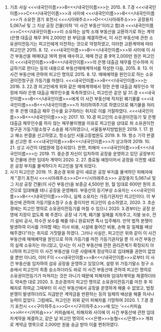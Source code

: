 1. 기초 사실
<<<내국인이름>>>B<<</내국인이름>>>는 2015. 8. 7.경 <<<내국인이름>>>C<<</내국인이름>>>과 사이에 <<<내국인이름>>>B<<</내국인이름>>>가 소유한 경기 포천시 <<<시아래주소>>>D<<</시아래주소>>> 공장용지 5,067㎡ 및 그 지상 공장 건물(이하 ‘이 사건 부동산'이라고 함)과 <<<내국인이름>>>C<<</내국인이름>>>이 소유하는 삼척 소재 부동산을 교환하기로 하는 계약(은행 대출금 채무 9억 2,000만 원 부담)을 체결하면서, 이 사건 부동산에 관한 소유권이전등기는 피고인에게 이전하는 것으로 약정하였고, 이러한 교환계약에 따라 피고인은 2015. 8. 12. <<<내국인이름>>>B<<</내국인이름>>>와 사이에 이 사건 부동산을 매매대금 16억 원에 매수하고, 매매 잔금 중 9억 2,000만 원은 피고인이 <<<내국인이름>>>B<<</내국인이름>>>의 은행 대출금 채무를 인수하여 지급하기로 한다는 등의 내용으로 부동산매매계약서를 작성한 다음, 2015. 8. 13. 이 사건 부동산에 관하여 피고인 명의로 2015. 8. 12. 매매예약을 원인으로 하는 소유권이전청구권 가등기를 마쳤다.
<<<내국인이름>>>B<<</내국인이름>>>는 2016. 3. 22.경 피고인에게 위와 같은 매매계약에서 정한 은행 대출금 채무인수 약정에 따라 은행 대출금 채무인수를 독촉하였으나, 피고인은 같은 달 31.경 <<<내국인이름>>>B<<</내국인이름>>>에게 이 사건 부동산에 적치된 폐기물를 <<<내국인이름>>>B<<</내국인이름>>>가 처리하여주기로 하였으므로 폐기물을 처리한 후 은행 대출금 채무 인수를 요구하라는 취지로 이를 거절하였다.
<<<내국인이름>>>B<<</내국인이름>>>는 2017. 10. 10.경 피고인의 소유권이전등기 및 은행 대출금 채무인수를 하지 않는 채무불이행을 이유로 피고인을 상대로 위 소유권이전청구권 가등기말소청구 소송을 제기하였으나, 서울동부지방법원은 2019. 1. 17. 원고 패소 판결을 선고하였고, 항소심인 서울고등법원도 2019. 9. 19. 항소 기각 판결을 선고한 후 <<<내국인이름>>>B<<</내국인이름>>>가 상고하여 2019. 10. 21. 상고 사건이 대법원에 접수되었다.
한편, 피해자 <<<내국인이름>>>E<<</내국인이름>>>는 2019. 11. 중순경 자신이 임차하여 공장을 운영하고 있던 공장부지 및 건물에 관한 임대차 계약이 2020. 2. 27. 종료될 예정이어서 공장을 이전할 새로운 공장 부지를 물색하다가 피고인을 알게 되었다.
2. 사기
피고인은 2019. 11. 중순경 위와 같이 새로운 공장 부지를 물색하던 피해자에게 "경기 포천시 <<<시아래주소>>>D<<</시아래주소>>> 공장용지 5,067㎡ 및 그 지상 공장 건물(이 사건 부동산)을 보증금 4,500만 원, 월 임대료 600만 원의 조건으로 임대해줄 테니 공장을 운영해라. 부동산의 등기부상 소유자는 <<<내국인이름>>>B<<</내국인이름>>>이나, 실제 소유자는 가등기권자인 피고인이다. 이 부동산에 관하여 가등기말소청구 소송 중이지만 피고인이 승소하였고, 2020. 3. 초순경에는 피고인 명의로 소유권이전등기를 마칠 수 있으니 2020. 3.경부터는 공장 운영에 지장이 없도록 해 주겠다. 공장 내 기계, 폐기물 일체를 치워주고, 지붕 보수, 전기 설비 공사, 하수관 보수를 해줄 테니 완료되면 즉시 입주해라. 만약 법적 분쟁이 발생하여 이사를 가야할 때는 이사 비용, 시설에 들어간 비용, 손해 등 일체를 배상해주겠다"라는 취지로 거짓말을 하였다.
그러나 사실은, 피고인은 위와 같이 이 사건 부동산에 매매예약을 원인으로 하여 가등기를 마친 가등기권자일 뿐 이 사건 부동산의 실제 소유자는 아니었고, 당시는 이 사건 부동산에 관한 권리관계가 확정되지 아니하여 피고인이 이 사건 부동산을 다른 사람에게 정상적으로 임대해줄 권한이 없었을 뿐만 아니라, 이미 F이 <<<내국인이름>>>B<<</내국인이름>>>로부터 이 사건 부동산을 임차하여 섬유 공장을 운영하고 있었으며, 설령 위 가등기말소 청구 소송에서 피고인이 최종 승소하더라도 바로 이 사건 부동산에 관하여 피고인 명의로 소유권이전등기가 마쳐지는 것은 아니기 때문에 피해자와 임대차계약을 체결하더라도 약속한 대로 2020. 3. 초순경까지 피고인 명의로 소유권이전등기를 마친 후 피해자로 하여금 그때부터 이 사건 부동산에서 공장을 운영하게 해줄 수 없었고, 법정 분쟁이 발생하더라도 지급받은 계약금을 반환하는 등의 일체의 배상을 해줄 의사나 능력이 없었다.
그럼에도, 피고인은 위와 같이 피해자를 기망하여 2020. 1. 7.경 경기 포천시 <<<구이하주소>>>G<<</구이하주소>>>에 있는 ‘<<<커피숍>>>H<<</커피숍>>>' 커피숍에서, 피해자와 사이에 이 사건 부동산에 관한 임대차계약을 체결하고, 같은 날 피고인 명의의 <<<은행>>>농협<<</은행>>> 계좌로 계약금 명목으로 2,000만 원을 송금 받아 이를 편취하였다.